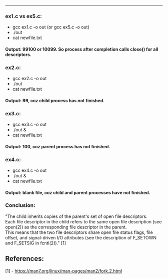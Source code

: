 ---

### ex1.c vs ex5.c:

* gcc ex1.c -o out (or gcc ex5.c -o out)
* ./out
* cat newfile.txt

#### Output: 99100 or 10099. So process after completion calls close() for all descriptors.


### ex2.c:

* gcc ex2.c -o out
* ./out
* cat newfile.txt

#### Output: 99, coz child process has not finished.


### ex3.c:

* gcc ex3.c -o out
* ./out &
* cat newfile.txt

#### Output: 100, coz parent process has not finished.


### ex4.c:

* gcc ex4.c -o out
* ./out &
* cat newfile.txt

#### Output: blank file, coz child and parent processes have not finished.


### Conclusion:

"The child inherits copies of the parent's set of open file descriptors.  
Each file descriptor in the child refers to the same open file description (see open(2)) as the corresponding file descriptor in the parent.  
This means that the two file descriptors share open file status flags, file offset, 
and signal-driven I/O attributes (see the description of F_SETOWN and F_SETSIG in fcntl(2))." [1]

## References: 
[1] - https://man7.org/linux/man-pages/man2/fork.2.html
